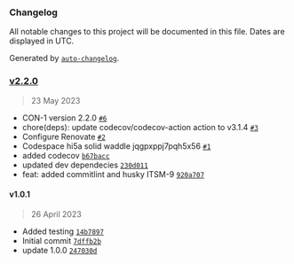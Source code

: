 ### Changelog

All notable changes to this project will be documented in this file. Dates are displayed in UTC.

Generated by [`auto-changelog`](https://github.com/CookPete/auto-changelog).

### [v2.2.0](https://github.com/nordic-game-lab/convertlbs/compare/v1.0.1...v2.2.0)

> 23 May 2023

- CON-1 version 2.2.0 [`#6`](https://github.com/nordic-game-lab/convertlbs/pull/6)
- chore(deps): update codecov/codecov-action action to v3.1.4 [`#3`](https://github.com/nordic-game-lab/convertlbs/pull/3)
- Configure Renovate [`#2`](https://github.com/nordic-game-lab/convertlbs/pull/2)
- Codespace hi5a solid waddle jqgpxppj7pqh5x56 [`#1`](https://github.com/nordic-game-lab/convertlbs/pull/1)
- added codecov [`b67bacc`](https://github.com/nordic-game-lab/convertlbs/commit/b67baccb4cb776523d4f01b0a907f714c58e7f3a)
- updated dev dependecies [`230d011`](https://github.com/nordic-game-lab/convertlbs/commit/230d011dd36f9f9dda355955a42dbe61ef4eaac8)
- feat: added commitlint and husky ITSM-9 [`920a707`](https://github.com/nordic-game-lab/convertlbs/commit/920a7077e3d3712527c8f6745484710002de21f3)

#### v1.0.1

> 26 April 2023

- Added testing [`14b7897`](https://github.com/nordic-game-lab/convertlbs/commit/14b78979513e6d9d50d1400d1f7bb6d24514c9dd)
- Initial commit [`7dffb2b`](https://github.com/nordic-game-lab/convertlbs/commit/7dffb2b9df95f309977ce4e2b5b551e0d08cc46e)
- update 1.0.0 [`247030d`](https://github.com/nordic-game-lab/convertlbs/commit/247030d65a26f2aed1b1bdf19948361f01bcd31c)
